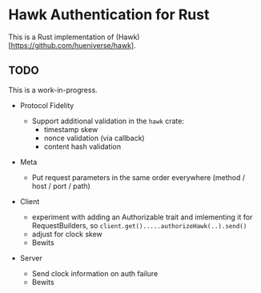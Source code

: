 Hawk Authentication for Rust
============================

This is a Rust implementation of (Hawk)[https://github.com/hueniverse/hawk].

## TODO

This is a work-in-progress.

* Protocol Fidelity
  * Support additional validation in the `hawk` crate:
    * timestamp skew
    * nonce validation (via callback)
    * content hash validation

* Meta
  * Put request parameters in the same order everywhere (method / host / port / path)

* Client
  * experiment with adding an Authorizable trait and imlementing it for RequestBuilders, so `client.get().....authorizeHawk(..).send()`
  * adjust for clock skew
  * Bewits

* Server
  * Send clock information on auth failure
  * Bewits

